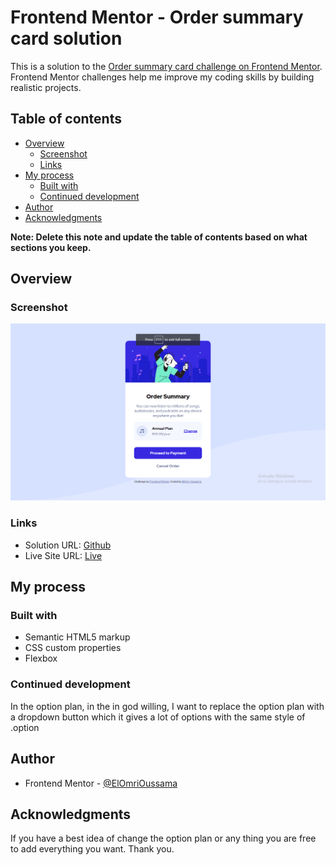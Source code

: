 # Frontend Mentor - Order summary card solution

This is a solution to the [Order summary card challenge on Frontend Mentor](https://www.frontendmentor.io/challenges/order-summary-component-QlPmajDUj). Frontend Mentor challenges help me improve my coding skills by building realistic projects. 

## Table of contents

- [Overview](#overview)
  - [Screenshot](#screenshot)
  - [Links](#links)
- [My process](#my-process)
  - [Built with](#built-with)
  - [Continued development](#continued-development)
- [Author](#author)
- [Acknowledgments](#acknowledgments)

**Note: Delete this note and update the table of contents based on what sections you keep.**

## Overview

### Screenshot

![screenshot](screenshot.png)


### Links

- Solution URL: [Github](https://github.com/oussamaelomri/ordersummary.github.io)
- Live Site URL: [Live](https://oussamaelomri.github.io/ordersummary.github.io/)

## My process

### Built with

- Semantic HTML5 markup
- CSS custom properties
- Flexbox

### Continued development

In the option plan, in the in god willing, I want to replace the option plan with a dropdown button which it gives a lot of options with the same style of .option

## Author

- Frontend Mentor - [@ElOmriOussama](https://www.frontendmentor.io/profile/oussamaelomri)

## Acknowledgments

If you have a best idea of change the option plan or any thing you are free to add everything you want.
Thank you.
